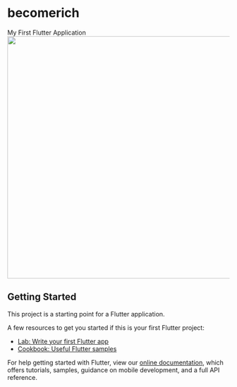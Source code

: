 # becomerich

My First Flutter Application
<img src="https://github.com/Dheer08/Flutter-Development/blob/master/Demo%20of%20all%20apps/becomerich.jpg" width="2500" height="550">

## Getting Started

This project is a starting point for a Flutter application.

A few resources to get you started if this is your first Flutter project:

- [Lab: Write your first Flutter app](https://flutter.dev/docs/get-started/codelab)
- [Cookbook: Useful Flutter samples](https://flutter.dev/docs/cookbook)

For help getting started with Flutter, view our
[online documentation](https://flutter.dev/docs), which offers tutorials,
samples, guidance on mobile development, and a full API reference.

